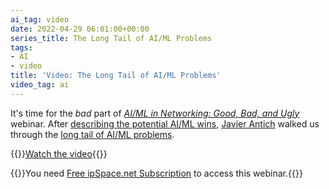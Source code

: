 ```yaml
---
ai_tag: video
date: 2022-04-29 06:01:00+00:00
series_title: The Long Tail of AI/ML Problems
tags:
- AI
- video
title: 'Video: The Long Tail of AI/ML Problems'
video_tag: ai
---
```

It's time for the _bad_ part of _[AI/ML in Networking: Good, Bad, and Ugly](https://www.ipspace.net/AI_and_ML_in_Networking)_ webinar. After [describing the potential AI/ML wins](/2022/02/video-ml-in-networking.html), [Javier Antich](https://www.ipspace.net/Author:Javier_Antich) walked us through the [long tail of AI/ML problems](https://my.ipspace.net/bin/get/AI/3.2%20-%20The%20Long%20Tail%20of%20Problems%20%28The%20Bad%29.mp4?doccode=AI).

{{<jump>}}[Watch the video](https://my.ipspace.net/bin/get/AI/3.2%20-%20The%20Long%20Tail%20of%20Problems%20%28The%20Bad%29.mp4?doccode=AI){{</jump>}}

{{<note free>}}You need [Free ipSpace.net Subscription](https://www.ipspace.net/Subscription/Free) to access this webinar.{{</note>}}
